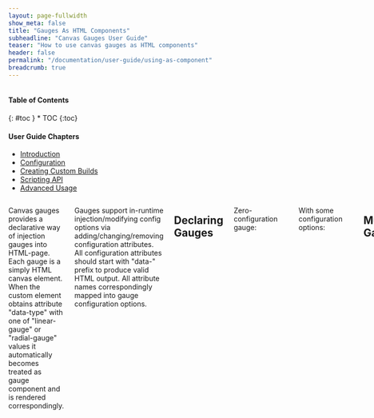 ```yaml
---
layout: page-fullwidth
show_meta: false
title: "Gauges As HTML Components"
subheadline: "Canvas Gauges User Guide"
teaser: "How to use canvas gauges as HTML components"
header: false
permalink: "/documentation/user-guide/using-as-component"
breadcrumb: true
---
```

<div class="row">
<div class="medium-4 medium-push-8 columns" markdown="1">
<div class="panel radius toc" markdown="1">
<h4>Table of Contents</h4>
{: #toc }
*  TOC
{:toc}

<h4>User Guide Chapters</h4>
<ul>
    <li><a href="{{site.url}}/documentation/user-guide/">Introduction</a></li>
    <li><a href="{{site.url}}/documentation/user-guide/configuration">Configuration</a></li>
    <li><a href="{{site.url}}/documentation/user-guide/custom-builds">Creating Custom Builds</a></li>
    <li><a href="{{site.url}}/documentation/user-guide/scripting-api">Scripting API</a></li>
    <li><a href="{{site.url}}/documentation/user-guide/advanced-usage">Advanced Usage</a></li>
</ul>
</div>
</div><!-- /.medium-4.columns -->

<div class="medium-8 medium-pull-4 columns" markdown="1">

Canvas gauges provides a declarative way of injection gauges into HTML-page. Each gauge is a simply HTML canvas element. When the custom element obtains attribute "data-type" with one of "linear-gauge" or "radial-gauge" values it automatically becomes treated as gauge component and is rendered correspondingly.

Gauges support in-runtime injection/modifying config options via adding/changing/removing configuration attributes. All configuration attributes should start with "data-" prefix to produce valid HTML output. All attribute names correspondingly mapped into gauge configuration options.

## Declaring Gauges

Zero-configuration gauge:

~~~html
<script src="gauge.min.js"></script>
<canvas data-type="linear-gauge"></canvas>
~~~

With some configuration options:

~~~html
<script src="gauge.min.js"></script>
<canvas data-type="linear-gauge"
        data-width="160"
        data-height="600"
        data-border-radius="0"
        data-borders="0"
        data-bar-begin-circle="25"
        data-minor-ticks="10"
        data-value="36.6"
        data-min-value="35"
        data-max-value="42"
        data-title="°C"
        data-major-ticks="35,36,37,38,39,40,41,42"
        data-ticks-width="18"
        data-ticks-width-minor="7.5"
        data-bar-width="5"
        data-highlights="false"
        data-color-value-box-shadow="false"
        data-value-box-stroke="0"
        data-color-value-box-background="false"
        data-value-int="2"
        data-value-dec="1"
></canvas>
~~~

## Mutating Gauges

Canvas gauges supports in-runtime mutations, so you can easily re-configure gauge by simply changing attributes values. Even gauge type can be changed in-runtime. 

There are some configuration options which are defined for a certain type of gauge only. By the way even if you will declare attributes which gauge does not support it won't break it - them will just won't be parsed and took into account during rendering. So switching gauge type in-runtime always safe.

For example:

~~~html
<script src="gauge.min.js"></script>
<canvas data-type="linear-gauge"
        data-width="200"
        data-height="600"
></canvas>

<script>
var gaugeElement = document.getElementsByTagName('canvas')[0];

gaugeElement.setAttribute('data-border-radius', 20);
gaugeElement.setAttribute('data-color-numbers', 'red');
gaugeElement.setAttribute('data-type', 'radial-gauge');
gaugeElement.setAttribute('data-type', 'linear-gauge');
</script>
~~~

## Configuration Attributes Mapping

When using HTML declarative configuration via attributes, mandatory "renderTo" configuration option is not required as far as gauge will be rendered to a proper canvas element directly.

<style>
table tbody tr td:nth-child(1),
table tbody tr td:nth-child(2) {
    white-space:nowrap;
    word-break:keep-all;
}
</style>

| Options | Attribute | Gauge Type | Value Type |
|---|---|---|---|
| renderTo | - |  any | string or HTMLCanvasElement |
| width | data-width | any | number |
| height | data-height | any | number |
| minValue | data-min-value | any | number |
| maxValue | data-max-value | any | number |
| value | data-value | any | number |
| title | data-title | any | string |
| units | data-units | any | string |
| majorTicks | data-major-ticks | any | array of string or number |
| minorTicks | data-minor-ticks | any | integer |
| strokeTicks | data-stroke-ticks | any | boolean |
| animatedValue | data-animated-value | any | boolean |
| borders | data-borders | any | boolean |
| valueInt | data-value-int | any | integer |
| valueDec | data-value-dec | any | integer |
| majorTicksInt | data-major-ticks-int | any | integer |
| majorTicksDec | data-major-ticks-dec | any | integer |
| animation | data-animation | any | boolean |
| animationDuration | data-animation-duration | any | number |
| animationRule | data-animation-rule | any | string or function |
| colorPlate | data-color-plate | any | string |
| colorMajorTicks | data-color-major-ticks | any | string |
| colorMinorTicks | data-color-minor-ticks | any | string |
| colorTitle | data-color-title | any | string |
| colorUnits | data-color-units | any | string |
| colorNumbers | data-color-numbers | any | string |
| colorNeedle | data-color-needle | any | string |
| colorNeedleEnd | data-color-needle-end | any | string |
| colorValueText | data-color-value-text | any | string |
| colorValueTextShadow | data-color-value-text-shadow | any | string |
| colorBorderShadow | data-color-border-shadow | any | string |
| colorBorderOuter | data-color-border-outer | any | string |
| colorBorderOuterEnd | data-color-border-outer-end | any | string |
| colorBorderMiddle | data-color-border-middle | any | string |
| colorBorderMiddleEnd | data-color-border-middle-end | any | string |
| colorBorderInner | data-color-border-inner | any | string |
| colorBorderInnerEnd | data-color-border-inner-end | any | string |
| colorValueBoxRect | data-color-value-box-rect | any | string |
| colorValueBoxRectEnd | data-color-value-box-rect-end | any | string |
| colorValueBoxBackground | data-color-value-box-background | any | string |
| colorValueBoxShadow | data-color-value-box-shadow | any | string |
| colorNeedleShadowUp | data-color-needle-shadow-up | any | string |
| colorNeedleShadowDown | data-color-needle-shadow-down | any | string |
| fontNumbers | data-font-numbers | any | string |
| fontTitle | data-font-title | any | string |
| fontUnits | data-font-units | any | string |
| fontValue | data-font-value | any | string |
| needle | data-needle | any | boolean |
| needleShadow | data-needle-shadow | any | boolean |
| needleType | data-needle-type | any | string |
| needleStart | data-needle-start | any | number |
| needleEnd | data-needle-end | any | number |
| needleWidth | data-needle-width | any | number |
| borderOuterWidth | data-border-outer-width | any | number |
| borderMiddleWidth | data-border-middle-width | any | number |
| borderInnerWidth | data-border-inner-width | any | number |
| borderShadowWidth | data-border-shadow-width | any | number |
| valueBox | data-value-box | any | boolean |
| valueBoxStroke | data-value-box-stroke | any | number |
| valueText | data-value-text | any | string |
| valueTextShadow | data-value-text-shadow | any | boolean |
| valueBoxBorderRadius | data-value-box-border-radius | any | number |
| highlights | data-highlights | any | array of { from: number, to: number, color: string } |
| borderRadius | data-border-radius | linear | number |
| barBeginCircle | data-bar-begin-circle | linear | number |
| barWidth | data-bar-width | linear | number |
| barStrokeWidth | data-bar-stroke-width | linear | number |
| barProgress | data-bar-progress | linear | boolean |
| colorBarStroke | data-color-bar-stroke | linear |
| colorBar | data-color-bar | linear | string |
| colorBarEnd | data-color-bar-end | linear | string |
| colorBarProgress | data-color-bar-progress | linear | string |
| colorBarProgressEnd | data-color-bar-progress-end | linear | string |
| tickSide | data-tick-side | linear | string |
| needleSide | data-needle-side | linear | string |
| numberSide | data-number-side | linear | string |
| ticksWidth | data-ticks-width | linear | number |
| ticksWidthMinor | data-ticks-width-minor | linear | number |
| ticksPadding | data-ticks-padding | linear | number |
| barLength | data-bar-length | linear | number |
| fontNumbersSize | data- font-numbers-size| linear | number |
| fontTitleSize | data-font-title-size | linear | number |
| fontUnitsSize | data-font-units-size | linear | number |
| ticksAngle | data-ticks-angle | radial | number |
| startAngle | data-start-angle | radial | number |
| colorNeedleCircleOuter | data-color-needle-circle-outer | radial | string |
| colorNeedleCircleOuterEnd | data-color-needle-circle-outer-end | radial | string |
| colorNeedleCircleInner | data-color-needle-circle-inner | radial | string |
| colorNeedleCircleInnerEnd | data-color-needle-circle-inner-end | radial | string |
| needleCircleSize | data-needle-circle-size | radial | number |
| needleCircleInner | data-needle-circle-inner | radial | boolean |
| needleCircleOuter | data-needle-circle-outer | radial | boolean |

Read more: [all configuration options]({{site.url}}/documentation/user-guide/configuration)


</div><!-- /.medium-8.columns -->
</div><!-- /.row -->
